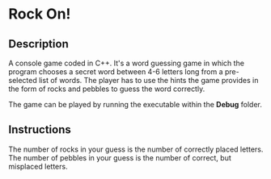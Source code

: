 # Rock On!
## Description
A console game coded in C++. It's a word guessing game in which the program chooses
a secret word between 4-6 letters long from a pre-selected list of words. The player has to use
the hints the game provides in the form of rocks and pebbles to guess the word
correctly.

The game can be played by running the executable within the **Debug** folder.

## Instructions
The number of rocks in your guess is the number of correctly placed letters. The number
of pebbles in your guess is the number of correct, but misplaced letters.
